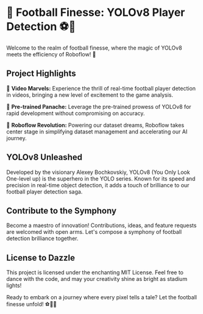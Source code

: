 

# 🌟 Football Finesse: YOLOv8 Player Detection ⚽🤖

Welcome to the realm of football finesse, where the magic of YOLOv8 meets the efficiency of Roboflow! 🚀

## Project Highlights
🎥 **Video Marvels:** Experience the thrill of real-time football player detection in videos, bringing a new level of excitement to the game analysis.

🔧 **Pre-trained Panache:** Leverage the pre-trained prowess of YOLOv8 for rapid development without compromising on accuracy.

🤖 **Roboflow Revolution:** Powering our dataset dreams, Roboflow takes center stage in simplifying dataset management and accelerating our AI journey.

## YOLOv8 Unleashed
Developed by the visionary Alexey Bochkovskiy, YOLOv8 (You Only Look One-level up) is the superhero in the YOLO series. Known for its speed and precision in real-time object detection, it adds a touch of brilliance to our football player detection saga.

## Contribute to the Symphony
Become a maestro of innovation! Contributions, ideas, and feature requests are welcomed with open arms. Let's compose a symphony of football detection brilliance together.

## License to Dazzle
This project is licensed under the enchanting MIT License. Feel free to dance with the code, and may your creativity shine as bright as stadium lights!

Ready to embark on a journey where every pixel tells a tale? Let the football finesse unfold! ⚽🌟✨


